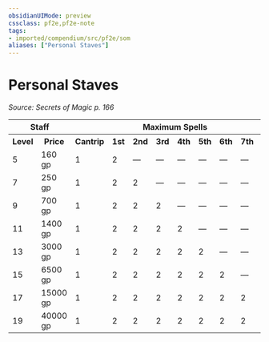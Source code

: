 ```yaml
---
obsidianUIMode: preview
cssclass: pf2e,pf2e-note
tags:
- imported/compendium/src/pf2e/som
aliases: ["Personal Staves"]
---
```

# Personal Staves  
*Source: Secrets of Magic p. 166*  

<table>
<tr>
  <th colspan="2">Staff</th>
  <th colspan="10">Maximum Spells</th>
</tr>
<tr>
  <th>Level</th>
  <th>Price</th>
  <th>Cantrip</th>
  <th>1st</th>
  <th>2nd</th>
  <th>3rd</th>
  <th>4th</th>
  <th>5th</th>
  <th>6th</th>
  <th>7th</th>
  <th>8th</th>
</tr>
<tr>
  <td>5</td>
  <td>160 gp</td>
  <td>1</td>
  <td>2</td>
  <td>—</td>
  <td>—</td>
  <td>—</td>
  <td>—</td>
  <td>—</td>
  <td>—</td>
  <td>—</td>
</tr>
<tr>
  <td>7</td>
  <td>250 gp</td>
  <td>1</td>
  <td>2</td>
  <td>2</td>
  <td>—</td>
  <td>—</td>
  <td>—</td>
  <td>—</td>
  <td>—</td>
  <td>—</td>
</tr>
<tr>
  <td>9</td>
  <td>700 gp</td>
  <td>1</td>
  <td>2</td>
  <td>2</td>
  <td>2</td>
  <td>—</td>
  <td>—</td>
  <td>—</td>
  <td>—</td>
  <td>—</td>
</tr>
<tr>
  <td>11</td>
  <td>1400 gp</td>
  <td>1</td>
  <td>2</td>
  <td>2</td>
  <td>2</td>
  <td>2</td>
  <td>—</td>
  <td>—</td>
  <td>—</td>
  <td>—</td>
</tr>
<tr>
  <td>13</td>
  <td>3000 gp</td>
  <td>1</td>
  <td>2</td>
  <td>2</td>
  <td>2</td>
  <td>2</td>
  <td>2</td>
  <td>—</td>
  <td>—</td>
  <td>—</td>
</tr>
<tr>
  <td>15</td>
  <td>6500 gp</td>
  <td>1</td>
  <td>2</td>
  <td>2</td>
  <td>2</td>
  <td>2</td>
  <td>2</td>
  <td>2</td>
  <td>—</td>
  <td>—</td>
</tr>
<tr>
  <td>17</td>
  <td>15000 gp</td>
  <td>1</td>
  <td>2</td>
  <td>2</td>
  <td>2</td>
  <td>2</td>
  <td>2</td>
  <td>2</td>
  <td>2</td>
  <td>—</td>
</tr>
<tr>
  <td>19</td>
  <td>40000 gp</td>
  <td>1</td>
  <td>2</td>
  <td>2</td>
  <td>2</td>
  <td>2</td>
  <td>2</td>
  <td>2</td>
  <td>2</td>
  <td>2</td>
</tr>
</table>